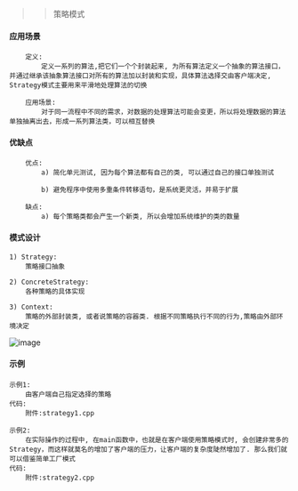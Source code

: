 >> 策略模式

#### 应用场景

```
    定义: 
        定义一系列的算法,把它们一个个封装起来, 为所有算法定义一个抽象的算法接口，并通过继承该抽象算法接口对所有的算法加以封装和实现，具体算法选择交由客户端决定, Strategy模式主要用来平滑地处理算法的切换
    
    应用场景: 
        对于同一流程中不同的需求，对数据的处理算法可能会变更，所以将处理数据的算法单独抽离出去，形成一系列算法类，可以相互替换  
```

#### 优缺点

```
    优点: 
        a) 简化单元测试, 因为每个算法都有自己的类, 可以通过自己的接口单独测试
        
        b) 避免程序中使用多重条件转移语句，是系统更灵活，并易于扩展
        
    缺点:
        a) 每个策略类都会产生一个新类, 所以会增加系统维护的类的数量
```

#### 模式设计

```
1) Strategy:
    策略接口抽象
    
2) ConcreteStrategy:
    各种策略的具体实现
    
3) Context:
    策略的外部封装类, 或者说策略的容器类. 根据不同策略执行不同的行为,策略由外部环境决定
```

![image](https://github.com/chuanchuan11/cplus/assets/42632290/c5c12d85-7cdd-4c6f-8aec-48f6a5c8ba0d)

#### 示例

```
示例1:
    由客户端自己指定选择的策略
代码:
    附件:strategy1.cpp
    
示例2:
    在实际操作的过程中, 在main函数中，也就是在客户端使用策略模式时, 会创建非常多的Strategy，而这样就莫名的增加了客户端的压力，让客户端的复杂度陡然增加了. 那么我们就可以借鉴简单工厂模式
代码:
    附件:strategy2.cpp
```

